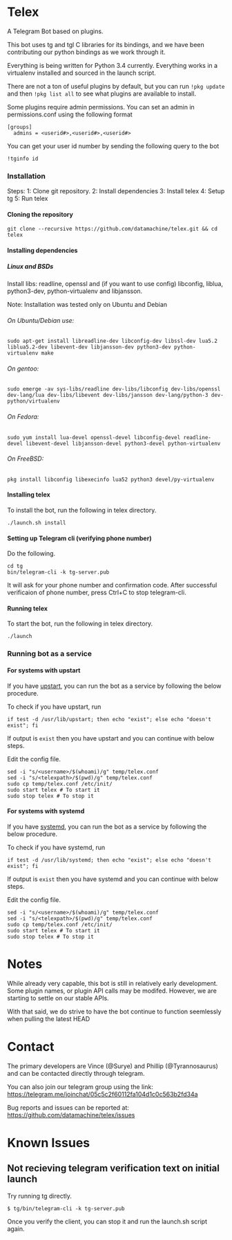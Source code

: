 # Telex
A Telegram Bot based on plugins. 

This bot uses tg and tgl C libraries for its bindings, and we have been contributing our python bindings as we work through it.

Everything is being written for Python 3.4 currently. Everything works in a virtualenv installed and sourced in the launch script.


There are not a ton of useful plugins by default, but you can run ``` !pkg update ``` and then ``` !pkg list all ``` to see what plugins are available to install.

Some plugins require admin permissions. You can set an admin in permissions.conf using the following format

```
[groups]
  admins = <userid#>,<userid#>,<userid#>
```

You can get your user id number by sending the following query to the bot

```
!tginfo id
```

### Installation
Steps:
1: Clone git repository.
2: Install dependencies
3: Install telex
4: Setup tg
5: Run telex

#### Cloning the repository

    git clone --recursive https://github.com/datamachine/telex.git && cd telex

#### Installing dependencies

##### Linux and BSDs

Install libs: readline, openssl and (if you want to use config) libconfig, liblua, python3-dev, python-virtualenv and libjansson.

Note: Installation was tested only on Ubuntu and Debian

###### On Ubuntu/Debian use: 

    sudo apt-get install libreadline-dev libconfig-dev libssl-dev lua5.2 liblua5.2-dev libevent-dev libjansson-dev python3-dev python-virtualenv make 

###### On gentoo:

    sudo emerge -av sys-libs/readline dev-libs/libconfig dev-libs/openssl dev-lang/lua dev-libs/libevent dev-libs/jansson dev-lang/python-3 dev-python/virtualenv 

###### On Fedora:

    sudo yum install lua-devel openssl-devel libconfig-devel readline-devel libevent-devel libjansson-devel python3-devel python-virtualenv 

###### On FreeBSD:

    pkg install libconfig libexecinfo lua52 python3 devel/py-virtualenv

#### Installing telex
To install the bot, run the following in telex directory.

    ./launch.sh install

#### Setting up Telegram cli (verifying phone number)
Do the following.

    cd tg
    bin/telegram-cli -k tg-server.pub

It will ask for your phone number and confirmation code.
After successful verificaion of phone number, press Ctrl+C to stop telegram-cli.

#### Running telex

To start the bot, run the following in telex directory.

    ./launch

### Running bot as a service

#### For systems with upstart

If you have [upstart](http://upstart.ubuntu.com/), you can run the bot as a service by following the below procedure.

To check if you have upstart, run 

    if test -d /usr/lib/upstart; then echo "exist"; else echo "doesn't exist"; fi

If output is ```exist``` then you have upstart and you can continue with below steps.

Edit the config file.

    sed -i "s/<username>/$(whoami)/g" temp/telex.conf
    sed -i "s/<telexpath>/$(pwd)/g" temp/telex.conf
    sudo cp temp/telex.conf /etc/init/
    sudo start telex # To start it
    sudo stop telex # To stop it


#### For systems with systemd
If you have [systemd](http://www.freedesktop.org/wiki/Software/systemd/), you can run the bot as a service by following the below procedure.

To check if you have systemd, run 

    if test -d /usr/lib/systemd; then echo "exist"; else echo "doesn't exist"; fi

If output is ```exist``` then you have systemd and you can continue with below steps.

Edit the config file.

    sed -i "s/<username>/$(whoami)/g" temp/telex.conf
    sed -i "s/<telexpath>/$(pwd)/g" temp/telex.conf
    sudo cp temp/telex.conf /etc/init/
    sudo start telex # To start it
    sudo stop telex # To stop it

# Notes
While already very capable, this bot is still in relatively early development. Some plugin names, or plugin API calls may be modifed. However, we are starting to settle on our stable APIs.

With that said, we do strive to have the bot continue to function seemlessly when pulling the latest HEAD

# Contact

The primary developers are Vince (@Surye) and Phillip (@Tyrannosaurus) and can be contacted directly through telegram.

You can also join our telegram group using the link: https://telegram.me/joinchat/05c5c2f60112fa104d1c0c563b2fd34a

Bug reports and issues can be reported at: https://github.com/datamachine/telex/issues

# Known Issues

## Not recieving telegram verification text on initial launch

Try running tg directly.

```
$ tg/bin/telegram-cli -k tg-server.pub
```

Once you verify the client, you can stop it and run the launch.sh script again.

